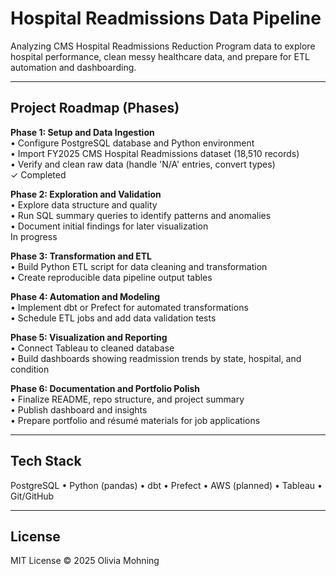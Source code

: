 # Hospital Readmissions Data Pipeline

Analyzing CMS Hospital Readmissions Reduction Program data to explore hospital performance, clean messy healthcare data, and prepare for ETL automation and dashboarding.

---

## Project Roadmap (Phases)

**Phase 1: Setup and Data Ingestion**  
• Configure PostgreSQL database and Python environment  
• Import FY2025 CMS Hospital Readmissions dataset (18,510 records)  
• Verify and clean raw data (handle 'N/A' entries, convert types)  
✓ Completed

**Phase 2: Exploration and Validation**  
• Explore data structure and quality  
• Run SQL summary queries to identify patterns and anomalies  
• Document initial findings for later visualization  
In progress

**Phase 3: Transformation and ETL**  
• Build Python ETL script for data cleaning and transformation  
• Create reproducible data pipeline output tables  

**Phase 4: Automation and Modeling**  
• Implement dbt or Prefect for automated transformations  
• Schedule ETL jobs and add data validation tests  

**Phase 5: Visualization and Reporting**  
• Connect Tableau to cleaned database  
• Build dashboards showing readmission trends by state, hospital, and condition  

**Phase 6: Documentation and Portfolio Polish**  
• Finalize README, repo structure, and project summary  
• Publish dashboard and insights  
• Prepare portfolio and résumé materials for job applications  

---

## Tech Stack
PostgreSQL • Python (pandas) • dbt • Prefect • AWS (planned) • Tableau • Git/GitHub

---

## License
MIT License © 2025 Olivia Mohning
